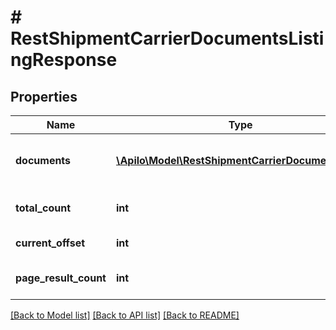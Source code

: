 # # RestShipmentCarrierDocumentsListingResponse

## Properties

Name | Type | Description | Notes
------------ | ------------- | ------------- | -------------
**documents** | [**\Apilo\Model\RestShipmentCarrierDocumentDTO[]**](RestShipmentCarrierDocumentDTO.md) | List of shipment carrier documents | [optional]
**total_count** | **int** | Number of matching results | [optional]
**current_offset** | **int** | Current list offset | [optional]
**page_result_count** | **int** | Number of results per page | [optional]

[[Back to Model list]](../../README.md#models) [[Back to API list]](../../README.md#endpoints) [[Back to README]](../../README.md)
